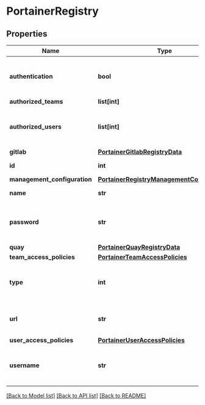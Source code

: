 # PortainerRegistry

## Properties
Name | Type | Description | Notes
------------ | ------------- | ------------- | -------------
**authentication** | **bool** | Is authentication against this registry enabled | [optional] 
**authorized_teams** | **list[int]** |  | [optional] 
**authorized_users** | **list[int]** | Deprecated fields Deprecated in DBVersion &#x3D;&#x3D; 18 | [optional] 
**gitlab** | [**PortainerGitlabRegistryData**](PortainerGitlabRegistryData.md) |  | [optional] 
**id** | **int** | Registry Identifier | [optional] 
**management_configuration** | [**PortainerRegistryManagementConfiguration**](PortainerRegistryManagementConfiguration.md) |  | [optional] 
**name** | **str** | Registry Name | [optional] 
**password** | **str** | Password used to authenticate against this registry | [optional] 
**quay** | [**PortainerQuayRegistryData**](PortainerQuayRegistryData.md) |  | [optional] 
**team_access_policies** | [**PortainerTeamAccessPolicies**](PortainerTeamAccessPolicies.md) |  | [optional] 
**type** | **int** | Registry Type (1 - Quay, 2 - Azure, 3 - Custom, 4 - Gitlab) | [optional] 
**url** | **str** | URL or IP address of the Docker registry | [optional] 
**user_access_policies** | [**PortainerUserAccessPolicies**](PortainerUserAccessPolicies.md) |  | [optional] 
**username** | **str** | Username used to authenticate against this registry | [optional] 

[[Back to Model list]](../README.md#documentation-for-models) [[Back to API list]](../README.md#documentation-for-api-endpoints) [[Back to README]](../README.md)


